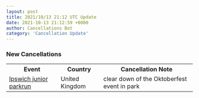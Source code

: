 ```yaml
---
layout: post
title: 2021/10/13 21:12 UTC Update
date: 2021-10-13 21:12:59 +0000
author: Cancellations Bot
category: 'Cancellation Update'
---
```


<h3>New Cancellations</h3>
<div class='hscrollable'>
<table style='width: 100%'>
    <tr>
        <th>Event</th>
        <th>Country</th>
        <th>Cancellation Note</th>
    </tr>
    <tr>
        <td><a href="https://www.parkrun.org.uk/ipswich-juniors">Ipswich junior parkrun</a></td>
        <td>United Kingdom</td>
        <td>clear down of the Oktoberfest event in park</td>
    </tr>
</table>
</div>
